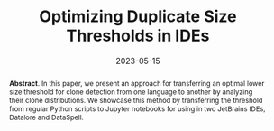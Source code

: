 ---
title: "Optimizing Duplicate Size Thresholds in IDEs"
authors: '<i>Konstantin Grotov, Sergey Titov, Alexandr Suhinin, Yaroslav Golubev, and Timofey Bryksin</i>'
status: "published"
collection: publications
permalink: /publications/2023-05-15-jupyter-clones
date: 2023-05-15
venue: "the proceedings of <b>MSR'23</b>"
level: 'A'
pdf: 'https://arxiv.org/abs/2303.13247'
paperurl: 'https://doi.org/10.1109/MSR59073.2023.00071'
counter_id: 'C21'
data: 'https://github.com/JetBrains-Research/jupyter-python-clones'
abstract: "<p><b>Abstract</b>. In this paper, we present an approach for transferring an optimal lower size threshold for clone detection from one language to another by analyzing their clone distributions. We showcase this method by transferring the threshold from regular Python scripts to Jupyter notebooks for using in two JetBrains IDEs, Datalore and DataSpell.</p>"
---